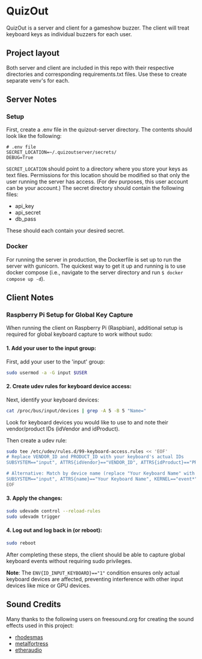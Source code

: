 # QuizOut
QuizOut is a server and client for a gameshow buzzer. The client will treat keyboard keys as individual buzzers for each user.

## Project layout
Both server and client are included in this repo with their respective directories and corresponding requirements.txt files. Use these to create separate venv's for each.

## Server Notes

### Setup
First, create a .env file in the quizout-server directory. The contents should look like the following:

```
# .env file
SECRET_LOCATION=~/.quizoutserver/secrets/
DEBUG=True
```

`SECRET_LOCATION` should point to a directory where you store your keys as text files. Permissions for this location should be modified so that only the user running the server has access. (For dev purposes, this user account can be your account.) The secret directory should contain the following files:
 - api_key
 - api_secret
 - db_pass

These should each contain your desired secret.

### Docker
For running the server in production, the Dockerfile is set up to run the server with gunicorn. The quickest way to get it up and running is to use docker compose (i.e., navigate to the server directory and run `$ docker compose up -d`).

## Client Notes

### Raspberry Pi Setup for Global Key Capture

When running the client on Raspberry Pi (Raspbian), additional setup is required for global keyboard capture to work without sudo:

#### 1. Add your user to the input group:
First, add your user to the 'input' group:

```bash
sudo usermod -a -G input $USER
```

#### 2. Create udev rules for keyboard device access:

Next, identify your keyboard devices:

```bash
cat /proc/bus/input/devices | grep -A 5 -B 5 "Name="
```

Look for keyboard devices you would like to use to and note their vendor/product IDs (idVendor and idProduct).

Then create a udev rule:
```bash
sudo tee /etc/udev/rules.d/99-keyboard-access.rules << 'EOF'
# Replace VENDOR_ID and PRODUCT_ID with your keyboard's actual IDs
SUBSYSTEM=="input", ATTRS{idVendor}=="VENDOR_ID", ATTRS{idProduct}=="PRODUCT_ID", KERNEL=="event*", ENV{ID_INPUT_KEYBOARD}=="1", GROUP="input", MODE="0664"

# Alternative: Match by device name (replace "Your Keyboard Name" with actual name)
SUBSYSTEM=="input", ATTRS{name}=="Your Keyboard Name", KERNEL=="event*", ENV{ID_INPUT_KEYBOARD}=="1", GROUP="input", MODE="0664"
EOF
```

#### 3. Apply the changes:
```bash
sudo udevadm control --reload-rules
sudo udevadm trigger
```

#### 4. Log out and log back in (or reboot):
```bash
sudo reboot
```

After completing these steps, the client should be able to capture global keyboard events without requiring sudo privileges.

**Note**: The `ENV{ID_INPUT_KEYBOARD}=="1"` condition ensures only actual keyboard devices are affected, preventing interference with other input devices like mice or GPU devices.

## Sound Credits
Many thanks to the following users on freesound.org for creating the sound effects used in this project:
 - [rhodesmas](https://freesound.org/people/rhodesmas/)
 - [metalfortress](https://freesound.org/people/metalfortress/)
 - [etheraudio](https://freesound.org/people/etheraudio/)
